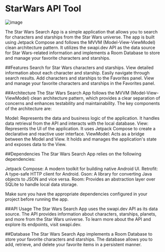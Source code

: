# StarWars API Tool

![image](https://github.com/AltynZhanbyr/StarWarsAPITool/assets/75243205/1b68bcf8-a42e-4c8b-967d-1c406601ad76)

The Star Wars Search App is a simple application that allows you to search for characters and starships from the Star Wars universe. The app is built using Jetpack Compose and follows the MVVM (Model-View-ViewModel) clean architecture pattern. It utilizes the swapi.dev API as the data source for Star Wars-related information and implements a Room Database to store and manage your favorite characters and starships.

##Features
Search for Star Wars characters and starships.
View detailed information about each character and starship.
Easily navigate through search results.
Add characters and starships to the Favorites panel.
View and manage your favorite characters and starships in the Favorites panel.

##Architecture
The Star Wars Search App follows the MVVM (Model-View-ViewModel) clean architecture pattern, which provides a clear separation of concerns and enhances testability and maintainability. The key components of the architecture are:

Model: Represents the data and business logic of the application. It handles data retrieval from the API and interacts with the local database.
View: Represents the UI of the application. It uses Jetpack Compose to create a declarative and reactive user interface.
ViewModel: Acts as a bridge between the Model and View. It holds and manages the application's state and exposes data to the View.

##Dependencies
The Star Wars Search App relies on the following dependencies:

Jetpack Compose: A modern toolkit for building native Android UI.
Retrofit: A type-safe HTTP client for Android.
Gson: A library for converting Java objects to JSON and vice versa.
Room: Provides an abstraction layer over SQLite to handle local data storage.

Make sure you have the appropriate dependencies configured in your project before running the app.

##API Usage
The Star Wars Search App uses the swapi.dev API as its data source. The API provides information about characters, starships, planets, and more from the Star Wars universe. To learn more about the API and explore its endpoints, visit swapi.dev.

##Database
The Star Wars Search App implements a Room Database to store your favorite characters and starships. The database allows you to add, retrieve, and delete your favorite items in a persistent manner.
